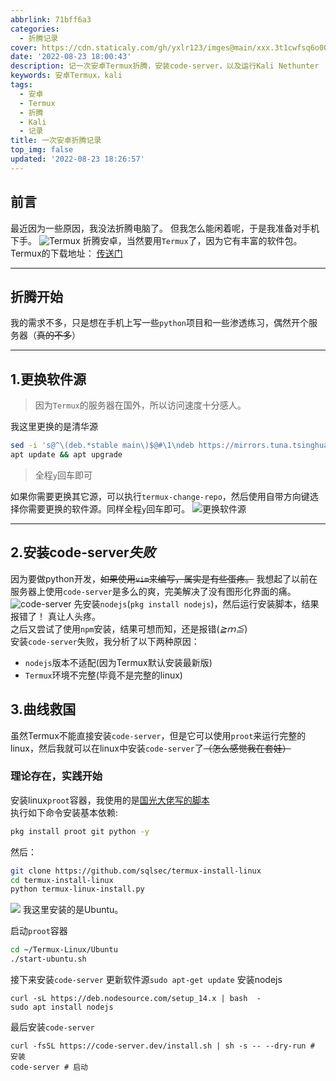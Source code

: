```yaml
---
abbrlink: 71bff6a3
categories:
  - 折腾记录
cover: https://cdn.staticaly.com/gh/yxlr123/imges@main/xxx.3t1cwfsq6o00.webp
date: '2022-08-23 18:00:43'
description: 记一次安卓Termux折腾，安装code-server，以及运行Kali Nethunter
keywords: 安卓Termux，kali
tags:
  - 安卓
  - Termux
  - 折腾
  - Kali
  - 记录
title: 一次安卓折腾记录
top_img: false
updated: '2022-08-23 18:26:57'
---
```


## 前言
最近因为一些原因，我没法折腾电脑了。
但我怎么能闲着呢，于是我准备对手机下手。
![Termux](https://cdn.staticaly.com/gh/yxlr123/imges@main/xxx.3t1cwfsq6o00.webp)
折腾安卓，当然要用`Termux`了，因为它有丰富的软件包。
Termux的下载地址： [传送门](https://f-droid.org/en/packages/com.termux/)

---
##  折腾开始
我的需求不多，只是想在手机上写一些`python`项目和一些渗透练习，偶然开个服务器（~~真的不多~~）</br>

---
## 1.更换软件源
> 因为`Termux`的服务器在国外，所以访问速度十分感人。

我这里更换的是清华源
``` Bash
sed -i 's@^\(deb.*stable main\)$@#\1\ndeb https://mirrors.tuna.tsinghua.edu.cn/termux/apt/termux-main stable main@' $PREFIX/etc/apt/sources.list
apt update && apt upgrade
```
> 全程`y`回车即可

如果你需要更换其它源，可以执行`termux-change-repo`，然后使用自带方向键选择你需要更换的软件源。同样全程`y`回车即可。
![更换软件源][1]

---
## 2.安装code-server*失败*
因为要做python开发，~~如果使用`vim`来编写，属实是有些蛋疼。~~
我想起了以前在服务器上使用`code-server`是多么的爽，完美解决了没有图形化界面的痛。
![code-server][2]
先安装`nodejs`(`pkg install nodejs`)，然后运行安装脚本，结果报错了！ 真让人头疼。</br>
之后又尝试了使用`npm`安装，结果可想而知，还是报错(*≧ｍ≦*) </br>
安装`code-server`失败，我分析了以下两种原因：
* `nodejs`版本不适配(因为Termux默认安装最新版)
* `Termux`环境不完整(毕竟不是完整的linux)
## 3.曲线救国
虽然Termux不能直接安装`code-server`，但是它可以使用`proot`来运行完整的linux，然后我就可以在linux中安装`code-server`了~~（怎么感觉我在套娃）~~</br>
### 理论存在，实践开始
安装linux`proot`容器，我使用的是[国光大佬写的脚本](https://www.sqlsec.com/2020/04/termuxlinux.html)</br>
执行如下命令安装基本依赖:
``` Bash
pkg install proot git python -y
```
然后：
``` Bash
git clone https://github.com/sqlsec/termux-install-linux
cd termux-install-linux
python termux-linux-install.py
```
![](https://cdn.staticaly.com/gh/yxlr123/imges@main/xxx.2ln4mi0q0e60.webp)
我这里安装的是Ubuntu。

启动`proot`容器
``` Bash
cd ~/Termux-Linux/Ubuntu
./start-ubuntu.sh
```


接下来安装`code-server`
更新软件源`sudo apt-get update`
安装nodejs
```
curl -sL https://deb.nodesource.com/setup_14.x | bash  - 
sudo apt install nodejs
```

最后安装`code-server`
```
curl -fsSL https://code-server.dev/install.sh | sh -s -- --dry-run # 安装
code-server # 启动
```
[1]:https://cdn.staticaly.com/gh/yxlr123/imges@main/xxx.gdiqdmw8few.webp
[2]:https://cdn.staticaly.com/gh/yxlr123/imges@main/xxx.yjtai7jp1sw.webp
